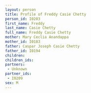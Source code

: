 ```yaml
---
layout: person
title: Profile of Freddy Casie Chetty
person_id: I0203
first_name: Freddy
last_name: Casie Chetty
full_name: Freddy Casie Chetty
mother: Mary Ceclia Anandappa
mother_id: I0183
father: Caspar Joseph Casie Chetty
father_id: I0194
children:
children_ids:
partners:
 - Unknown
partner_ids:
 - I0209
sex: M
---
```


